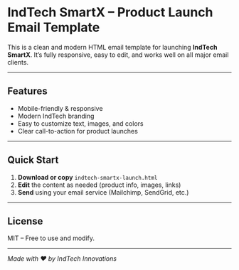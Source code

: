 # IndTech SmartX – Product Launch Email Template

This is a clean and modern HTML email template for launching **IndTech SmartX**. It’s fully responsive, easy to edit, and works well on all major email clients.

---

## Features

- Mobile-friendly & responsive
- Modern IndTech branding
- Easy to customize text, images, and colors
- Clear call-to-action for product launches

---

## Quick Start

1. **Download or copy** `indtech-smartx-launch.html`
2. **Edit** the content as needed (product info, images, links)
3. **Send** using your email service (Mailchimp, SendGrid, etc.)

---

## License

MIT – Free to use and modify.

---

*Made with ❤️ by IndTech Innovations*
